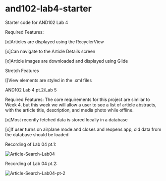 # and102-lab4-starter
Starter code for AND102 Lab 4

Required Features:

[x]Articles are displayed using the RecyclerView

[x]Can navigate to the Article Details screen

[x]Article images are downloaded and displayed using Glide

Stretch Features

[]View elements are styled in the .xml files

AND102 Lab 4 pt.2/Lab 5

Required Features:
The core requirements for this project are similar to Week 4, but this week we will allow a user to see a list of article abstracts, with the article title, description, and media photo while offline.

[x]Most recently fetched data is stored locally in a database

[x]If user turns on airplane mode and closes and reopens app, old data from the database should be loaded

Recording of Lab 04 pt.1:

<img src="https://i.ibb.co/41BtsXM/Article-Search-Lab04.gif" alt="Article-Search-Lab04" border="0">

Recording of Lab 04 pt.2:

<img src="https://i.ibb.co/rdVkzV6/Article-Search-Lab04-pt-2.gif" alt="Article-Search-Lab04-pt-2" border="0">
